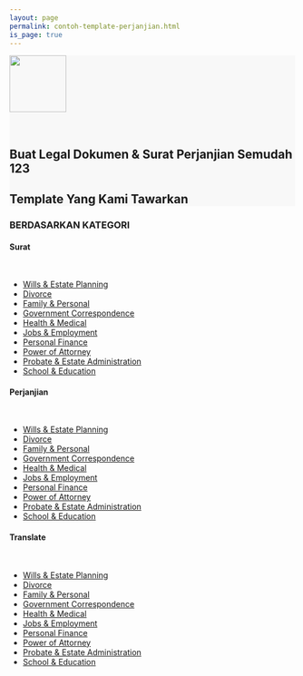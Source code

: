 ```yaml
---
layout: page
permalink: contoh-template-perjanjian.html
is_page: true
---
```

<section class="first-child text-center" style="background:#f8f8f8">
  <div class="container">
    <div class="row">
      <div class="col-md-12">
        <img src="https://cdn1.iconfinder.com/data/icons/modern-it-services-flat-icons/113/letter_business_letter_contract_agreement_treaty_pact_write-512.png" style="width: 100px;margin-bottom: 2rem;">
        <h1><strong>Buat Legal Dokumen &amp; Surat Perjanjian Semudah 123</strong></h1>
        <h2>Template Yang Kami Tawarkan</h2>
      </div>
    </div>
  </div>
</section>  
<section id="kategori">  
  <div class="container">
    <div class="row">
      <div class="col-md-12 text-center">
        <h3 class="section-headers"><strong>BERDASARKAN KATEGORI</strong></h3>
      </div>
      <div class="col-md-4">
        <h4><strong>Surat</strong></h4><br/>
        <ul><li><a href="/legal-forms-personal.rl#estate-planning" title="legal forms personal">Wills &amp; Estate Planning</a></li><li><a href="/legal-forms-personal.rl#family-personal-divorce-and-separation" title="legal forms personal">Divorce</a></li><li><a href="/legal-forms-personal.rl#family-personal" title="legal forms personal">Family &amp; Personal</a></li><li><a href="/legal-forms-personal.rl#government-letters" title="legal forms personal">Government Correspondence</a></li>
        <li><a href="/legal-forms-personal.rl#health-amp-medical" title="legal forms personal">Health &amp; Medical</a></li><li><a href="/legal-forms-personal.rl#employment" title="legal forms personal">Jobs &amp; Employment</a></li><li><a href="/legal-forms-personal.rl#personal-finance" title="legal forms personal">Personal Finance</a></li><li><a href="/legal-forms-personal.rl#power-of-attorney" title="legal forms personal">Power of Attorney</a></li><li><a href="/legal-forms-personal.rl#estate-administration" title="legal forms personal">Probate &amp; Estate Administration</a></li><li><a href="/legal-forms-personal.rl#school-amp-education" title="legal forms personal">School &amp; Education</a></li>
        </ul>
      </div>
      <div class="col-md-4">
        <h4><strong>Perjanjian</strong></h4><br/>
        <ul><li><a href="/legal-forms-personal.rl#estate-planning" title="legal forms personal">Wills &amp; Estate Planning</a></li><li><a href="/legal-forms-personal.rl#family-personal-divorce-and-separation" title="legal forms personal">Divorce</a></li><li><a href="/legal-forms-personal.rl#family-personal" title="legal forms personal">Family &amp; Personal</a></li><li><a href="/legal-forms-personal.rl#government-letters" title="legal forms personal">Government Correspondence</a></li>
        <li><a href="/legal-forms-personal.rl#health-amp-medical" title="legal forms personal">Health &amp; Medical</a></li><li><a href="/legal-forms-personal.rl#employment" title="legal forms personal">Jobs &amp; Employment</a></li><li><a href="/legal-forms-personal.rl#personal-finance" title="legal forms personal">Personal Finance</a></li><li><a href="/legal-forms-personal.rl#power-of-attorney" title="legal forms personal">Power of Attorney</a></li><li><a href="/legal-forms-personal.rl#estate-administration" title="legal forms personal">Probate &amp; Estate Administration</a></li><li><a href="/legal-forms-personal.rl#school-amp-education" title="legal forms personal">School &amp; Education</a></li>
        </ul>
      </div>
      <div class="col-md-4">
        <h4><strong>Translate</strong></h4><br/>
        <ul><li><a href="/legal-forms-personal.rl#estate-planning" title="legal forms personal">Wills &amp; Estate Planning</a></li><li><a href="/legal-forms-personal.rl#family-personal-divorce-and-separation" title="legal forms personal">Divorce</a></li><li><a href="/legal-forms-personal.rl#family-personal" title="legal forms personal">Family &amp; Personal</a></li><li><a href="/legal-forms-personal.rl#government-letters" title="legal forms personal">Government Correspondence</a></li>
        <li><a href="/legal-forms-personal.rl#health-amp-medical" title="legal forms personal">Health &amp; Medical</a></li><li><a href="/legal-forms-personal.rl#employment" title="legal forms personal">Jobs &amp; Employment</a></li><li><a href="/legal-forms-personal.rl#personal-finance" title="legal forms personal">Personal Finance</a></li><li><a href="/legal-forms-personal.rl#power-of-attorney" title="legal forms personal">Power of Attorney</a></li><li><a href="/legal-forms-personal.rl#estate-administration" title="legal forms personal">Probate &amp; Estate Administration</a></li><li><a href="/legal-forms-personal.rl#school-amp-education" title="legal forms personal">School &amp; Education</a></li>
        </ul>
      </div>
    </div>
  </div>
</section>
